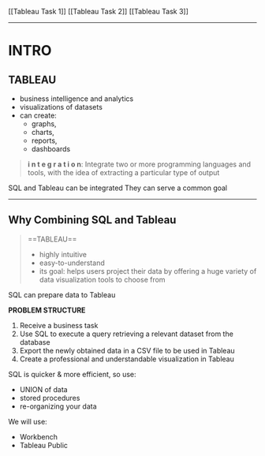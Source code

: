 
[[Tableau Task 1]]
[[Tableau Task 2]]
[[Tableau Task 3]]

---


# INTRO

## TABLEAU
- business intelligence and analytics
- visualizations of datasets
- can create: 
	- graphs, 
	- charts, 
	- reports, 
	- dashboards


>__i n t e g r a t i o n__:
Integrate two or more programming languages and tools, with the idea of extracting a particular type of output


SQL and Tableau can be integrated
They can serve a common goal

---

## Why Combining SQL and Tableau

>==TABLEAU==
>- highly intuitive
>- easy-to-understand
>- its goal: helps users project their data by offering a huge variety of data visualization tools to choose from

SQL can prepare data to Tableau


__PROBLEM STRUCTURE__
1. Receive a business task
2. Use SQL to execute a query retrieving a relevant dataset from the database
3. Export the newly obtained data in a CSV file to be used in Tableau
4. Create a professional and understandable visualization in Tableau

SQL is quicker & more efficient, so use:
- UNION of data
- stored procedures
- re-organizing your data

We will use:
- Workbench
- Tableau Public




























